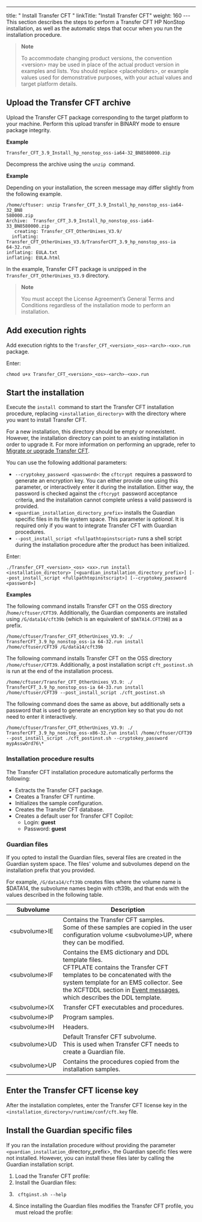 ---
title: " Install Transfer CFT "
linkTitle: "Install Transfer CFT"
weight: 160
---This section describes the steps to perform a Transfer CFT HP NonStop installation, as well as the automatic steps that occur when you run the installation procedure.

> **Note**
>
> To accommodate changing product versions, the convention &lt;version> may be used in place of the actual product version in examples and lists. You should replace &lt;placeholders>, or example values used for demonstrative purposes, with your actual values and target platform details.

## Upload the Transfer CFT archive

Upload the Transfer CFT package corresponding to the target platform to your machine. Perform this upload transfer in BINARY mode to ensure package integrity.

**Example**

```
Transfer_CFT_3.9_Install_hp_nonstop_oss-ia64-32_BN8580000.zip
```

Decompress the archive using the `unzip `command.

**Example**

Depending on your installation, the screen message may differ slightly from the following example.

```
/home/cftuser: unzip Transfer_CFT_3.9_Install_hp_nonstop_oss-ia64-32_BN8
580000.zip
Archive:  Transfer_CFT_3.9_Install_hp_nonstop_oss-ia64-33_BN8580000.zip
   creating: Transfer_CFT_OtherUnixes_V3.9/
  inflating: Transfer_CFT_OtherUnixes_V3.9/TransferCFT_3.9_hp_nonstop_oss-ia
64-32.run
inflating: EULA.txt
inflating: EULA.html
```

In the example, Transfer CFT package is unzipped in the `Transfer_CFT_OtherUnixes_V3.9` directory.

> **Note**
>
> You must accept the License Agreement’s General Terms and Conditions regardless of the installation mode to perform an installation.

## Add execution rights

Add execution rights to the `Transfer_CFT_<version>_<os>-<arch>-<xx>.run` package.

Enter:

```
chmod u+x Transfer_CFT_<version>_<os>-<arch>-<xx>.run
```

## Start the installation

Execute the `install `command to start the Transfer CFT installation procedure, replacing `<installation_directory>` with the directory where you want to install Transfer CFT.

For a new installation, this directory should be empty or nonexistent. However, the installation directory can point to an existing installation in order to upgrade it. For more information on performing an upgrade, refer to [Migrate or upgrade Transfer CFT]().

You can use the following additional parameters:

* `--cryptokey_password <password>`: the `cftcrypt `requires a password to generate an encryption key. You can either provide one using this parameter, or interactively enter it during the installation. Either way, the password is checked against the `cftcrypt `password acceptance criteria, and the installation cannot complete unless a valid password is provided.
* `<guardian_installation_directory_prefix>` installs the Guardian specific files in its file system space. This parameter is *optional*. It is required only if you want to integrate Transfer CFT with Guardian procedures.
* `--post_install_script <fullpathtopinstscript>` runs a shell script during the installation procedure after the product has been initialized.

Enter:

```
./Transfer_CFT_<version>_<os> <xx>.run install <installation_directory> [<guardian_installation_directory_prefix>] [--post_install_script <fullpathtopinstscript>] [--cryptokey_password <password>]
```

**Examples**

The following command installs Transfer CFT on the OSS directory /`home/cftuser/CFT39`. Additionally, the Guardian components are installed using `/G/data14/cft39b` (which is an equivalent of `$DATA14.CFT39B`) as a prefix.

```
/home/cftuser/Transfer_CFT_OtherUnixes_V3.9: ./ TransferCFT_3.9_hp_nonstop_oss-ia 64-32.run install /home/cftuser/CFT39 /G/data14/cft39b
```

The following command installs Transfer CFT on the OSS directory` /home/cftuser/CFT39`. Additionally, a post installation script `cft_postinst.sh` is run at the end of the installation process.

```
/home/cftuser/Transfer_CFT_OtherUnixes_V3.9: ./ TransferCFT_3.9_hp_nonstop_oss-ia 64-33.run install /home/cftuser/CFT39 --post_install_script ./cft_postinst.sh
```

The following command does the same as above, but additionally sets a password that is used to generate an encryption key so that you do not need to enter it interactively.

```
/home/cftuser/Transfer_CFT_OtherUnixes_V3.9: ./ TransferCFT_3.9_hp_nonstop_oss-x86-32.run install /home/cftuser/CFT39 --post_install_script ./cft_postinst.sh --cryptokey_password mypAsswOrd76\*
```

### Installation procedure results

The Transfer CFT installation procedure automatically performs the following:

* Extracts the Transfer CFT package.
* Creates a Transfer CFT runtime.
* Initializes the sample configuration.
* Creates the Transfer CFT database.
* Creates a default user for Transfer CFT Copilot:
    *   Login: **guest**
    *   Password: **guest**

<span id="Guardian"></span>

### Guardian files

If you opted to install the Guardian files, several files are created in the Guardian system space. The files' volume and subvolumes depend on the installation prefix that you provided.

For example, `/G/data14/cft39b` creates files where the volume name is $DATA14, the subvolume names begin with cft39b, and that ends with the values described in the following table.


| Subvolume  | Description  |
| --- | --- |
| &lt;subvolume&gt;IE  | Contains the Transfer CFT samples.<br/> Some of these samples are copied in the user configuration volume &lt;subvolume&gt;UP, where they can be modified. |
| &lt;subvolume&gt;IF  | Contains the EMS dictionary and DDL template files.<br/> CFTPLATE contains the Transfer CFT templates to be concatenated with the system template for an EMS collector. See the XCFTDDL section in [Event messages](), which describes the DDL template. |
| &lt;subvolume&gt;IX  | Transfer CFT executables and procedures. |
| &lt;subvolume&gt;IP  | Program samples.  |
| &lt;subvolume&gt;IH  | Headers.  |
| <span id="subvolumeUD"></span>&lt;subvolume&gt;UD  | Default Transfer CFT subvolume.<br/> This is used when Transfer CFT needs to create a Guardian file. |
| &lt;subvolume&gt;UP  | Contains the procedures copied from the installation samples.  |


## Enter the Transfer CFT license key

After the installation completes, enter the Transfer CFT license key in the `<installation_directory>/runtime/conf/cft.key` file.

<span id="Install"></span>

## Install the Guardian specific files

If you ran the installation procedure without providing the parameter `<guardian_installation_`directory_prefix>, the Guardian specific files were not installed. However, you can install these files later by calling the Guardian installation script.

1. Load the Transfer CFT profile:
1. Install the Guardian files:
1. ```
    cftginst.sh --help
    ```
1. Since installing the Guardian files modifies the Transfer CFT profile, you must reload the profile:
